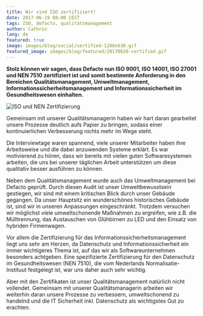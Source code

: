 ```yaml
---
title: Wir sind ISO zertifiziert!
date: 2017-06-19 08:00 CEST
tags: ISO, defacto, qualitätsmanagement
author: Cathrin
lang: de
featured: true
image: images/blog/social/certified-1200x630.gif
featured_image: images/blog/featured/20170620-certified.gif
---
```


**Stolz können wir sagen, dass Defacto nun ISO 9001, ISO 14001, ISO 27001 und NEN 7510 zertifiziert ist und somit bestimmte Anforderung in den Bereichen Qualitätsmanagement, Umweltmanagement, Informationssicherheitsmanagement und Informationssicherheit im Gesundheitswesen einhalten.**

![ISO und NEN Zertifizierung](/images/blog/de/zertifiziert.png)

Gemeinsam mit unserer Qualitätsmanagerin haben wir hart daran gearbeitet unsere Prozesse deutlich aufs Papier zu bringen, sodass einer kontinuierlichen Verbesserung nichts mehr im Wege steht.

Die Interviewtage waren spannend, viele unserer Mitarbeiter haben ihre Arbeitsweise und die dabei anzuwenden Systeme erklärt. Es war motivierend zu hören, dass wir bereits mit vielen guten Softwaresystemen arbeiten, die uns bei unserer täglichen Arbeit unterstützen um diese qualitativ besser ausführen zu können.

Neben dem Qualitätsmanagement wurde auch das Umweltmanagement bei Defacto geprüft. Durch diesen Audit ist unser Umweltbewusstsein gestiegen, wir sind mit einem kritischen Blick durch unser Gebäude gegangen. Da unser Hauptsitz ein wunderschönes historisches Gebäude ist, sind wir in unseren Anpassungen eingeschränkt. Trotzdem versuchen wir möglichst viele umweltschonende Maßnahmen zu ergreifen, wie z.B. die Mülltrennung, das Austauschen von Glühbirnen zu LED und den Einsatz von hybriden Firmenwagen.

Vor allem die Zertifizierung für das Informationssicherheitsmanagement liegt uns sehr am Herzen, da Datenschutz und Informationssicherheit ein immer wichtigeres Thema ist, auf das wir als Softwareunternehmen besonders achtgeben. Eine spezifizierte Zertifizierung für den Datenschutz im Gesundheitswesen (NEN 7510), die vom Nederlands Normalisatie-Instituut festgelegt ist, war uns daher auch sehr wichtig.

Aber mit den Zertifikaten ist unser Qualitätsmanagement natürlich nicht vollendet. Gemeinsam mit unserer Qualitätsmanagerin arbeiten wir weiterhin daran unsere Prozesse zu verbessern, umweltschonend zu handelnd und die IT Sicherheit inkl. Datenschutz als wichtigstes Gut zu erachten.
